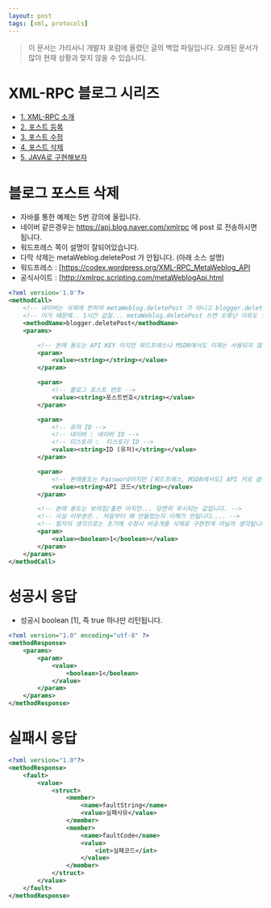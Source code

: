 ```yaml
---
layout: post
tags: [xml, protocols]
---
```


> 이 문서는 가리사니 개발자 포럼에 올렸던 글의 백업 파일입니다.
오래된 문서가 많아 현재 상황과 맞지 않을 수 있습니다.


# XML-RPC 블로그 시리즈
- [1. XML-RPC 소개](/lab?topicId=259)
- [2. 포스트 등록](/lab?topicId=260)
- [3. 포스트 수정](/lab?topicId=261)
- [4. 포스트 삭제](/lab?topicId=262)
- [5. JAVA로 구현해보자](/lab?topicId=263)


# 블로그 포스트 삭제
- 자바를 통한 예제는 5번 강의에 올립니다.
- 네이버 같은경우는 https://api.blog.naver.com/xmlrpc 에 post 로 전송하시면 됩니다.
- 워드프레스 쪽이 설명이 잘되어있습니다.
- 다막 삭제는 metaWeblog.deletePost 가 안됩니다. (아래 소스 설명)
- 워드프레스 : [https://codex.wordpress.org/XML-RPC_MetaWeblog_API
- 공식사이트 : [http://xmlrpc.scripting.com/metaWeblogApi.html
``` xml
<?xml version='1.0'?>
<methodCall>
	<!-- 네이버는 삭제에 한하여 metaWeblog.deletePost 가 아니고 blogger.deletePost 입니다. -->
	<!-- 이거 때문에.. 1시간 삽질... metaWeblog.deletePost 쓰면 오류난 이유도 안알려줌.. -->
	<methodName>blogger.deletePost</methodName>
	<params>

		<!-- 본래 용도는 API KEY 이지만 워드프레스나 MSDN에서도 이제는 사용되지 않는 무시되는 값이라고 설명되어있습니다. -->
		<param>
			<value><string></string></value>
		</param>

		<param>
			<!-- 블로그 포스트 번호 -->
			<value><string>포스트번호</string></value>
		</param>

		<param>
			<!-- 유저 ID -->
			<!-- 네이버 : 네이버 ID -->
			<!-- 티스토리 :  티스토리 ID -->
			<value><string>ID (유저)</string></value>
		</param>

		<param>
			<!-- 본래용도는 Password이지만 [워드프레스, MSDN에서도] API 키로 씁니다. -->
			<value><string>API 코드</string></value>
		</param>

		<!-- 본래 용도는 보여짐/출판 이지만... 당연히 무시되는 값입니다. -->
		<!-- 사실 이부분은.. 처음부터 왜 만들었는지 이해가 안됩니다.... -->
		<!-- 필자의 생각으로는 초기에 수정시 비공개를 삭제로 구현한게 아닐까 생각됩니다. -->
		<param>
			<value><boolean>1</boolean></value>
		</param>
	</params>
</methodCall>
```


# 성공시 응답
- 성공시 boolean [1], 즉 true 하나만 리턴됩니다.
``` xml
<?xml version="1.0" encoding="utf-8" ?>
<methodResponse>
	<params>
		<param>
			<value>
				<boolean>1</boolean>
			</value>
		</param>
	</params>
</methodResponse>
```


# 실패시 응답
``` xml
<?xml version="1.0"?>
<methodResponse>
	<fault>
		<value>
			<struct>
				<member>
					<name>faultString</name>
					<value>실패사유</value>
				</member>
				<member>
					<name>faultCode</name>
					<value>
						<int>실패코드</int>
					</value>
				</member>
			</struct>
		</value>
	</fault>
</methodResponse>
```